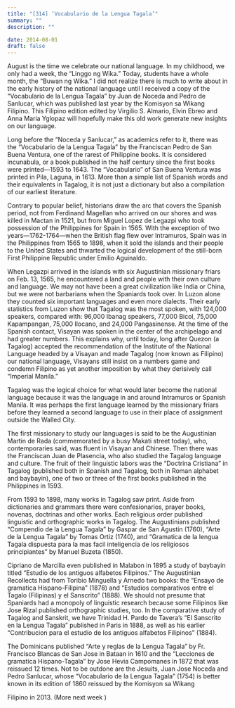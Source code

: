 ```yaml
---
title: "[314] ‘Vocabulario de la Lengua Tagala’"
summary: ""
description: ""

date: 2014-08-01
draft: false
---
```


August is the time we celebrate our national language. In my childhood, we only had a week, the “Linggo ng Wika.” Today, students have a whole month, the “Buwan ng Wika.” I did not realize there is much to write about in the early history of the national language until I received a copy of the “Vocabulario de la Lengua Tagala” by Juan de Noceda and Pedro de Sanlucar, which was published last year by the Komisyon sa Wikang Filipino. This Filipino edition edited by Virgilio S. Almario, Elvin Ebreo and Anna Maria Yglopaz will hopefully make this old work generate new insights on our language.

Long before the “Noceda y Sanlucar,” as academics refer to it, there was the “Vocabulario de la Lengua Tagala” by the Franciscan Pedro de San Buena Ventura, one of the rarest of Philippine books. It is considered incunabula, or a book published in the half century since the first books were printed—1593 to 1643. The “Vocabulario” of San Buena Ventura was printed in Pila, Laguna, in 1613. More than a simple list of Spanish words and their equivalents in Tagalog, it is not just a dictionary but also a compilation of our earliest literature.

Contrary to popular belief, historians draw the arc that covers the Spanish period, not from Ferdinand Magellan who arrived on our shores and was killed in Mactan in 1521, but from Miguel Lopez de Legazpi who took possession of the Philippines for Spain in 1565. With the exception of two years—1762-1764—when the British flag flew over Intramuros, Spain was in the Philippines from 1565 to 1898, when it sold the islands and their people to the United States and thwarted the logical development of the still-born First Philippine Republic under Emilio Aguinaldo.

When Legazpi arrived in the islands with six Augustinian missionary friars on Feb. 13, 1565, he encountered a land and people with their own culture and language. We may not have been a great civilization like India or China, but we were not barbarians when the Spaniards took over. In Luzon alone they counted six important languages and even more dialects. Their early statistics from Luzon show that Tagalog was the most spoken, with 124,000 speakers, compared with: 96,000 Ibanag speakers, 77,000 Bicol, 75,000 Kapampangan, 75,000 Ilocano, and 24,000 Pangasinense. At the time of the Spanish contact, Visayan was spoken in the center of the archipelago and had greater numbers. This explains why, until today, long after Quezon (a Tagalog) accepted the recommendation of the Institute of the National Language headed by a Visayan and made Tagalog (now known as Filipino) our national language, Visayans still insist on a numbers game and condemn Filipino as yet another imposition by what they derisively call “Imperial Manila.”

Tagalog was the logical choice for what would later become the national language because it was the language in and around Intramuros or Spanish Manila. It was perhaps the first language learned by the missionary friars before they learned a second language to use in their place of assignment outside the Walled City.

The first missionary to study our languages is said to be the Augustinian Martin de Rada (commemorated by a busy Makati street today), who, contemporaries said, was fluent in Visayan and Chinese. Then there was the Franciscan Juan de Plasencia, who also studied the Tagalog language and culture. The fruit of their linguistic labors was the “Doctrina Cristiana” in Tagalog (published both in Spanish and Tagalog, both in Roman alphabet and baybayin), one of two or three of the first books published in the Philippines in 1593.

From 1593 to 1898, many works in Tagalog saw print. Aside from dictionaries and grammars there were  confesionarios, prayer books, novenas,  doctrinas  and other works. Each religious order published linguistic and orthographic works in Tagalog. The Augustinians published “Compendio de la Lengua Tagala” by Gaspar de San Agustin (1760), “Arte de la Lengua Tagala” by Tomas Ortiz (1740), and “Gramatica de la lengua Tagala dispuesta para la mas facil inteligencia de los religiosos principiantes” by Manuel Buzeta (1850).

Cipriano de Marcilla even published in Malabon in 1895 a study of baybayin titled “Estudio de los antiguos alfabetos Filipinos.” The Augustinian Recollects had from Toribio Minguella y Arnedo two books: the “Ensayo de gramatica Hispano-Filipina” (1878) and “Estudios comparativos entre el Tagalo (Filipinas) y el Sanscrito” (1888).  We should not presume that Spaniards had a monopoly of linguistic research because some Filipinos like Jose Rizal published orthographic studies, too. In the comparative study of Tagalog and Sanskrit, we have Trinidad H. Pardo de Tavera’s “El Sanscrito en la Lengua Tagala” published in Paris in 1888, as well as his earlier “Contribucion para el estudio de los antiguos alfabetos Filipinos” (1884).

The Dominicans published “Arte y reglas de la Lengua Tagala” by Fr. Francisco Blancas de San Jose in Bataan in 1610 and the “Lecciones de gramatica Hispano-Tagala” by Jose Hevia Campomanes in 1872 that was reissued 12 times. Not to be outdone are the Jesuits, Juan Jose Noceda and Pedro Sanlucar, whose “Vocabulario de la Lengua Tagala” (1754) is better known in its edition of 1860 reissued by the Komisyon sa Wikang

Filipino in 2013. (More next week )
